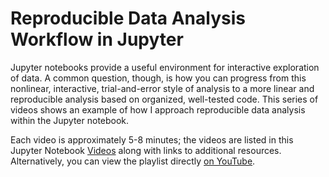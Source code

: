 # Reproducible Data Analysis Workflow in Jupyter

Jupyter notebooks provide a useful environment for interactive exploration of data. A common question, though, is how you can progress from this nonlinear, interactive, trial-and-error style of analysis to a more linear and reproducible analysis based on organized, well-tested code.
This series of videos shows an example of how I approach reproducible data analysis within the Jupyter notebook.

Each video is approximately 5-8 minutes; the videos are listed in this Jupyter Notebook [Videos](Videos.ipynb) along with links to additional resources.
Alternatively, you can view the playlist directly [on YouTube](https://www.youtube.com/playlist?list=PLYCpMb24GpOC704uO9svUrihl-HY1tTJJ).
